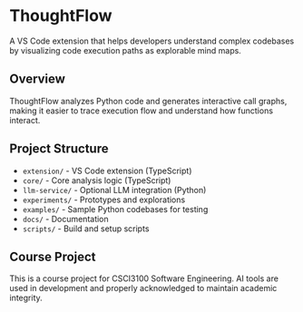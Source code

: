 # ThoughtFlow

A VS Code extension that helps developers understand complex codebases by visualizing code execution paths as explorable mind maps.

## Overview

ThoughtFlow analyzes Python code and generates interactive call graphs, making it easier to trace execution flow and understand how functions interact.

## Project Structure

- `extension/` - VS Code extension (TypeScript)
- `core/` - Core analysis logic (TypeScript)
- `llm-service/` - Optional LLM integration (Python)
- `experiments/` - Prototypes and explorations
- `examples/` - Sample Python codebases for testing
- `docs/` - Documentation
- `scripts/` - Build and setup scripts

## Course Project

This is a course project for CSCI3100 Software Engineering. AI tools are used in development and properly acknowledged to maintain academic integrity.
